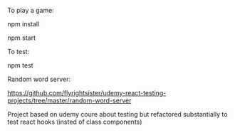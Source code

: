 To play a game:

npm install

npm start


To test:

npm test


Random word server:

https://github.com/flyrightsister/udemy-react-testing-projects/tree/master/random-word-server


Project based on udemy coure about testing but refactored substantially to test react hooks (insted of class components)
